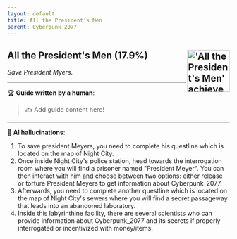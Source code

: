 ```yaml
---
layout: default
title: All the President's Men
parent: Cyberpunk 2077
---
```


## All the President's Men (17.9%) <img align="right" src="https://cdn.cloudflare.steamstatic.com/steamcommunity/public/images/apps/1091500/3945a4e6479605ab55c7dae52857e040d118d5c7.jpg" alt="'All the President's Men' achievement icon" width="96" height="96">

_Save President Myers._

---

:trophy: **Guide written by a human**:

> :writing_hand: Add guide content here!

---

:robot: **AI hallucinations**:

1. To save president Meyers, you need to complete his questline which is located on the map of Night City.
2. Once inside Night City's police station, head towards the interrogation room where you will find a prisoner named "President Meyer". You can then interact with him and choose between two options: either release or torture President Meyers to get information about Cyberpunk_2077.
3. Afterwards, you need to complete another questline which is located on the map of Night City's sewers where you will find a secret passageway that leads into an abandoned laboratory.
4. Inside this labyrinthine facility, there are several scientists who can provide information about Cyberpunk_2077 and its secrets if properly interrogated or incentivized with money/items.
